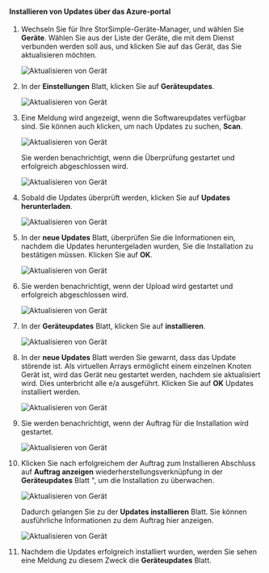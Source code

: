 <!--author=alkohli last changed: 01/18/17 -->

#### <a name="to-install-updates-via-the-azure-portal"></a>Installieren von Updates über das Azure-portal

1. Wechseln Sie für Ihre StorSimple-Geräte-Manager, und wählen Sie **Geräte**. Wählen Sie aus der Liste der Geräte, die mit dem Dienst verbunden werden soll aus, und klicken Sie auf das Gerät, das Sie aktualisieren möchten. 

    ![Aktualisieren von Gerät](../includes/media/storsimple-virtual-array-install-update-via-portal-04/azupdate1m.png) 

2. In der **Einstellungen** Blatt, klicken Sie auf **Geräteupdates**. 

    ![Aktualisieren von Gerät](../includes/media/storsimple-virtual-array-install-update-via-portal-04/azupdate2m.png)  

3. Eine Meldung wird angezeigt, wenn die Softwareupdates verfügbar sind. Sie können auch klicken, um nach Updates zu suchen, **Scan**.

    ![Aktualisieren von Gerät](../includes/media/storsimple-virtual-array-install-update-via-portal-04/azupdate3m1.png)

    Sie werden benachrichtigt, wenn die Überprüfung gestartet und erfolgreich abgeschlossen wird.

    ![Aktualisieren von Gerät](../includes/media/storsimple-virtual-array-install-update-via-portal-04/azupdate5m.png)

4. Sobald die Updates überprüft werden, klicken Sie auf **Updates herunterladen**. 

    ![Aktualisieren von Gerät](../includes/media/storsimple-virtual-array-install-update-via-portal-04/azupdate6m.png)

5. In der **neue Updates** Blatt, überprüfen Sie die Informationen ein, nachdem die Updates heruntergeladen wurden, Sie die Installation zu bestätigen müssen. Klicken Sie auf **OK**.

    ![Aktualisieren von Gerät](../includes/media/storsimple-virtual-array-install-update-via-portal-04/azupdate7m.png)

6. Sie werden benachrichtigt, wenn der Upload wird gestartet und erfolgreich abgeschlossen wird.

     ![Aktualisieren von Gerät](../includes/media/storsimple-virtual-array-install-update-via-portal-04/azupdate8m.png)

5. In der **Geräteupdates** Blatt, klicken Sie auf **installieren**.

     ![Aktualisieren von Gerät](../includes/media/storsimple-virtual-array-install-update-via-portal-04/azupdate11m1.png)   

6. In der **neue Updates** Blatt werden Sie gewarnt, dass das Update störende ist. Als virtuellen Arrays ermöglicht einem einzelnen Knoten Gerät ist, wird das Gerät neu gestartet werden, nachdem sie aktualisiert wird. Dies unterbricht alle e/a ausgeführt. Klicken Sie auf **OK** Updates installiert werden. 

    ![Aktualisieren von Gerät](../includes/media/storsimple-virtual-array-install-update-via-portal-04/azupdate12m.png) 

7. Sie werden benachrichtigt, wenn der Auftrag für die Installation wird gestartet. 

    ![Aktualisieren von Gerät](../includes/media/storsimple-virtual-array-install-update-via-portal-04/azupdate13m.png)

8.  Klicken Sie nach erfolgreichem der Auftrag zum Installieren Abschluss auf **Auftrag anzeigen** wiederherstellungsverknüpfung in der **Geräteupdates** Blatt ", um die Installation zu überwachen. 

    ![Aktualisieren von Gerät](../includes/media/storsimple-virtual-array-install-update-via-portal-04/azupdate15m1.png)

    Dadurch gelangen Sie zu der **Updates installieren** Blatt. Sie können ausführliche Informationen zu dem Auftrag hier anzeigen.

    ![Aktualisieren von Gerät](../includes/media/storsimple-virtual-array-install-update-via-portal-04/azupdate16m1.png)

9. Nachdem die Updates erfolgreich installiert wurden, werden Sie sehen eine Meldung zu diesem Zweck die **Geräteupdates** Blatt. 
